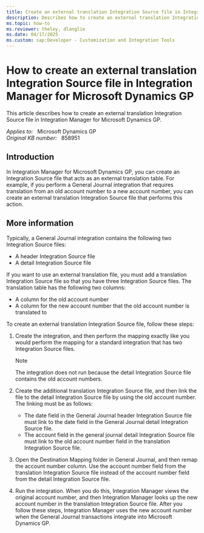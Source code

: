```yaml
---
title: Create an external translation Integration Source file in Integration Manager for Microsoft Dynamics GP
description: Describes how to create an external translation Integration Source file in Integration Manager for Microsoft Dynamics GP.
ms.topic: how-to
ms.reviewer: theley, dlanglie
ms.date: 04/17/2025
ms.custom: sap:Developer - Customization and Integration Tools
---
```

# How to create an external translation Integration Source file in Integration Manager for Microsoft Dynamics GP

This article describes how to create an external translation Integration Source file in Integration Manager for Microsoft Dynamics GP.

_Applies to:_ &nbsp; Microsoft Dynamics GP  
_Original KB number:_ &nbsp; 858951

## Introduction

In Integration Manager for Microsoft Dynamics GP, you can create an Integration Source file that acts as an external translation table. For example, if you perform a General Journal integration that requires translation from an old account number to a new account number, you can create an external translation Integration Source file that performs this action.

## More information

Typically, a General Journal integration contains the following two Integration Source files:

- A header Integration Source file
- A detail Integration Source file

If you want to use an external translation file, you must add a translation Integration Source file so that you have three Integration Source files. The translation table has the following two columns:

- A column for the old account number
- A column for the new account number that the old account number is translated to

To create an external translation Integration Source file, follow these steps:

1. Create the integration, and then perform the mapping exactly like you would perform the mapping for a standard integration that has two Integration Source files.

    > [!NOTE]
    > The integration does not run because the detail Integration Source file contains the old account numbers.

2. Create the additional translation Integration Source file, and then link the file to the detail Integration Source file by using the old account number. The linking must be as follows:

   - The date field in the General Journal header Integration Source file must link to the date field in the General Journal detail Integration Source file.
   - The account field in the general journal detail Integration Source file must link to the old account number field in the translation Integration Source file.

3. Open the Destination Mapping folder in General Journal, and then remap the account number column. Use the account number field from the translation Integration Source file instead of the account number field from the detail Integration Source file.

4. Run the integration. When you do this, Integration Manager views the original account number, and then Integration Manager looks up the new account number in the translation Integration Source file. After you follow these steps, Integration Manager uses the new account number when the General Journal transactions integrate into Microsoft Dynamics GP.
